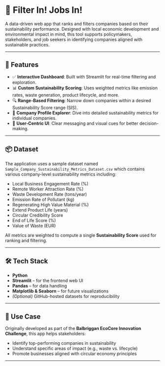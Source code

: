 # 🌱 Filter In! Jobs In!

A data-driven web app that ranks and filters companies based on their sustainability performance. Designed with local economic development and environmental impact in mind, this tool supports policymakers, stakeholders, and job seekers in identifying companies aligned with sustainable practices.

---

## 🚀 Features

- ✅ **Interactive Dashboard**: Built with Streamlit for real-time filtering and exploration.
- 📊 **Custom Sustainability Scoring**: Uses weighted metrics like emission rates, waste generation, product lifecycle, and more.
- 🔍 **Range-Based Filtering**: Narrow down companies within a desired Sustainability Score range (SIS).
- 🏢 **Company Profile Explorer**: Dive into detailed sustainability metrics for individual companies.
- 💬 **User-Centric UI**: Clear messaging and visual cues for better decision-making.

---

## 📦 Dataset

The application uses a sample dataset named `Sample_Company_Sustainability_Metrics_Dataset.csv` which contains various company-level sustainability metrics including:

- Local Business Engagement Rate (%)
- Remote Worker Attraction Rate (%)
- Waste Development Rate (tons/year)
- Emission Rate of Pollutant (kg)
- Regenerating High Value Material (%)
- Extend Product Life (years)
- Circular Credibility Score
- End of Life Score (%)
- Value of Waste (EUR)

All metrics are weighted to compute a single **Sustainability Score** used for ranking and filtering.

---

## 🛠️ Tech Stack

- **Python**
- **Streamlit** – for the frontend web UI
- **Pandas** – for data handling
- **Matplotlib & Seaborn** – for future visualizations
- *(Optional)* GitHub-hosted datasets for reproducibility

---

## 🧠 Use Case

Originally developed as part of the **Balbriggan EcoCore Innovation Challenge**, this app helps stakeholders:

- Identify top-performing companies in sustainability
- Understand specific areas of impact (e.g., waste vs. lifecycle)
- Promote businesses aligned with circular economy principles

---
